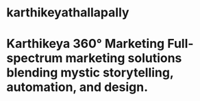 # karthikeyathallapally
# Karthikeya 360° Marketing Full-spectrum marketing solutions blending mystic storytelling, automation, and design.
